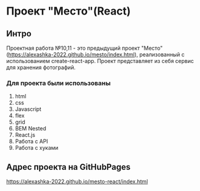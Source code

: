 # Проект "Место"(React)

## Интро
Проектная работа №10,11 - это предыдущий проект "Место" (https://alexashka-2022.github.io/mesto/index.html), реализованный с использованием create-react-app.
Проект представляет из себя сервис для хранения фотографий.

### Для проекта были использованы 
1. html
2. css
3. Javascript
4. flex
5. grid
6. BEM Nested
7. React.js
8. Работа с API
9. Работа с хуками

## Адрес проекта на GitHubPages
https://alexashka-2022.github.io/mesto-react/index.html